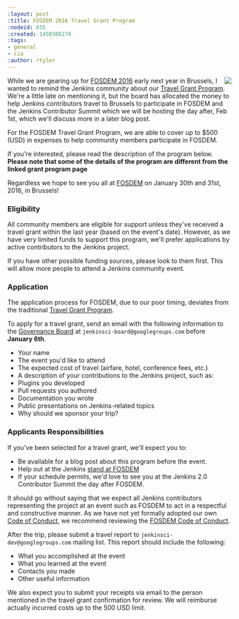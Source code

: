 ```yaml
---
:layout: post
:title: FOSDEM 2016 Travel Grant Program
:nodeid: 655
:created: 1450386274
:tags:
- general
- cia
:author: rtyler
---
```

<img src="https://web.archive.org/web/*/https://agentdero.cachefly.net/continuousblog/images/fosdem-2013.png" align="right"/>

While we are gearing up for [FOSDEM 2016](https://fosdem.org/2016/) early next year in Brussels, I wanted to remind the Jenkins community about our [Travel Grant Program](https://wiki.jenkins.io/display/JENKINS/Travel+Grant+Program). We're a little late on mentioning it, but the board has allocated the money to help Jenkins contributors travel to Brussels to participate in FOSDEM and the Jenkins Contributor Summit which we will be hosting the day after, Feb 1st, which we'll discuss more in a later blog post.

For the FOSDEM Travel Grant Program, we are able to cover up to $500 (USD) in expenses to help community members participate in FOSDEM.

If you're interested, please read the description of the program below. **Please note that some of the details of the program are different from the linked grant program page**

Regardless we hope to see you all at [FOSDEM](https://fosdem.org/2016/) on January 30th and 31st, 2016, in Brussels!


### Eligibility

All community members are eligible for support unless they've received a travel grant within the last year (based on the event's date). However, as we have very limited funds to support this program, we'll prefer applications by active contributors to the Jenkins project.

If you have other possible funding sources, please look to them first. This will allow more people to attend a Jenkins community event.

### Application

The application process for FOSDEM, due to our poor timing, deviates from the traditional [Travel Grant Program](https://wiki.jenkins.io/display/JENKINS/Travel+Grant+Program).

To apply for a travel grant, send an email with the following information to the [Governance Board](https://wiki.jenkins.io/display/JENKINS/Governance+Board) at `jenkinsci-board@googlegroups.com` before **January 6th**.

* Your name
* The event you'd like to attend
* The expected cost of travel (airfare, hotel, conference fees, etc.)
* A description of your contributions to the Jenkins project, such as:
 * Plugins you developed
 * Pull requests you authored
 * Documentation you wrote
 * Public presentations on Jenkins-related topics
* Why should we sponsor your trip?

### Applicants Responsibilities

If you've been selected for a travel grant, we'll expect you to:

* Be available for a blog post about this program before the event.
* Help out at the Jenkins [stand at FOSDEM](https://wiki.jenkins.io/display/JENKINS/FOSDEM+2016)
* If your schedule permits, we'd love to see you at the Jenkins 2.0 Contributor Summit the day after FOSDEM.

It should go without saying that we expect all Jenkins contributors representing the project at an event such as FOSDEM to act in a respectful and constructive manner. As we have not yet formally adopted our own [Code of Conduct](https://wiki.jenkins.io/display/JENKINS/Code+of+Conduct), we recommend reviewing the [FOSDEM Code of Conduct](https://fosdem.org/2016/practical/conduct/).

After the trip, please submit a travel report to `jenkinsci-dev@googlegroups.com` mailing list. This report should include the following:

* What you accomplished at the event
* What you learned at the event
* Contacts you made
* Other useful information

We also expect you to submit your receipts via email to the person mentioned in the travel grant confirmation for review. We will reimburse actually incurred costs up to the 500 USD limit.
